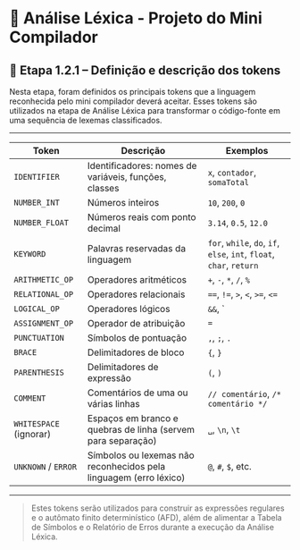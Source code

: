 # 📌 Análise Léxica - Projeto do Mini Compilador

## 🎯 Etapa 1.2.1 – Definição e descrição dos tokens

Nesta etapa, foram definidos os principais tokens que a linguagem reconhecida pelo mini compilador deverá aceitar. Esses tokens são utilizados na etapa de Análise Léxica para transformar o código-fonte em uma sequência de lexemas classificados.

---

| **Token**               | **Descrição**                                                                 | **Exemplos**                            |
|------------------------|-------------------------------------------------------------------------------|----------------------------------------|
| `IDENTIFIER`           | Identificadores: nomes de variáveis, funções, classes                         | `x`, `contador`, `somaTotal`           |
| `NUMBER_INT`           | Números inteiros                                                              | `10`, `200`, `0`                       |
| `NUMBER_FLOAT`         | Números reais com ponto decimal                                               | `3.14`, `0.5`, `12.0`                  |
| `KEYWORD`              | Palavras reservadas da linguagem                                              | `for`, `while`, `do`, `if`, `else`, `int`, `float`, `char`, `return` |
| `ARITHMETIC_OP`        | Operadores aritméticos                                                        | `+`, `-`, `*`, `/`, `%`               |
| `RELATIONAL_OP`        | Operadores relacionais                                                        | `==`, `!=`, `>`, `<`, `>=`, `<=`       |
| `LOGICAL_OP`           | Operadores lógicos                                                            | `&&`, `||`, `!`                        |
| `ASSIGNMENT_OP`        | Operador de atribuição                                                        | `=`                                    |
| `PUNCTUATION`          | Símbolos de pontuação                                                         | `,`, `;`, `.`                          |
| `BRACE`                | Delimitadores de bloco                                                        | `{`, `}`                              |
| `PARENTHESIS`          | Delimitadores de expressão                                                    | `(`, `)`                              |
| `COMMENT`              | Comentários de uma ou várias linhas                                           | `// comentário`, `/* comentário */`    |
| `WHITESPACE` (ignorar) | Espaços em branco e quebras de linha (servem para separação)                  | `␣`, `\n`, `\t`                        |
| `UNKNOWN` / `ERROR`    | Símbolos ou lexemas não reconhecidos pela linguagem (erro léxico)             | `@`, `#`, `$`, etc.                   |

---

> Estes tokens serão utilizados para construir as expressões regulares e o autômato finito determinístico (AFD), além de alimentar a Tabela de Símbolos e o Relatório de Erros durante a execução da Análise Léxica.
